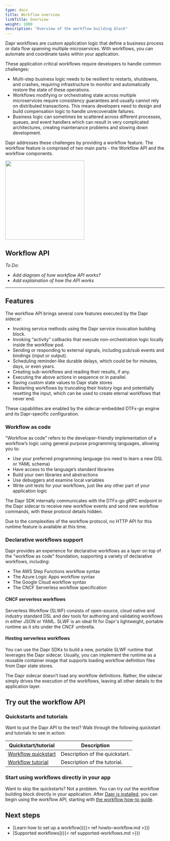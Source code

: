 ```yaml
---
type: docs
title: Workflow overview
linkTitle: Overview
weight: 1000
description: "Overview of the workflow building block"
---
```


Dapr workflows are custom application logic that define a business process or data flow spanning multiple microservices. With workflows, you can automate and coordinate tasks within your application.

These application critical workflows require developers to handle common challenges:

- Multi-step business logic needs to be resilient to restarts, shutdowns, and crashes, requiring infrastructure to monitor and automatically restore the state of these operations.
- Workflows modifying or orchestrating state across multiple microservices require consistency guarantees and usually cannot rely on distributed transactions. This means developers need to design and build compensation logic to handle unrecoverable failures.
- Business logic can sometimes be scattered across different processes, queues, and event handlers which can result in very complicated architectures, creating maintenance problems and slowing down development.  

Dapr addresses these challenges by providing a workflow feature. The workflow feature is comprised of two main parts - the Workflow API and the workflow components. 

<img src="/images/concepts-building-blocks.png" width=250>

## Workflow API

*To Do:*
- *Add diagram of how workflow API works?*
- *Add explaination of how the API works*

---


## Features

The workflow API brings several core features executed by the Dapr sidecar:

- Invoking service methods using the Dapr service invocation building block.
- Invoking “activity” callbacks that execute non-orchestration logic locally inside the workflow pod.
- Sending or responding to external signals, including pub/sub events and bindings (input or output).
- Scheduling reminder-like durable delays, which could be for minutes, days, or even years.
- Creating sub-workflows and reading their results, if any.
- Executing the above actions in sequence or in parallel.
- Saving custom state values to Dapr state stores
- Restarting workflows by truncating their history logs and potentially resetting the input, which can be used to create eternal workflows that never end.

These capabilities are enabled by the sidecar-embedded DTFx-go engine and its Dapr-specific configuration.

### Workflow as code

"Workflow as code" refers to the developer-friendly implementation of a workflow’s logic using general purpose programming languages, allowing you to:

- Use your preferred programming language (no need to learn a new DSL or YAML schema)
- Have access to the language’s standard libraries
- Build your own libraries and abstractions
- Use debuggers and examine local variables
- Write unit tests for your workflows, just like any other part of your application logic

The Dapr SDK internally communicates with the DTFx-go gRPC endpoint in the Dapr sidecar to receive new workflow events and send new workflow commands, with these protocol details hidden. 

Due to the complexities of the workflow protocol, no HTTP API for this runtime feature is available at this time.

### Declarative workflows support

Dapr provides an experience for declarative workflows as a layer on top of the "workflow as code" foundation, supporting a variety of declarative workflows, including:
- The AWS Step Functions workflow syntax
- The Azure Logic Apps workflow syntax
- The Google Cloud workflow syntax
- The CNCF Serverless workflow specification

#### CNCF serverless workflows

Serverless Workflow (SLWF) consists of open-source, cloud native and industry standard DSL and dev tools for authoring and validating workflows in either JSON or YAML. SLWF is an ideal fit for Dapr's lightweight, portable runtime as it sits under the CNCF umbrella.

#### Hosting serverless workflows

You can use the Dapr SDKs to build a new, portable SLWF runtime that leverages the Dapr sidecar. Usually, you can implement the runtime as a reusable container image that supports loading workflow definition files from Dapr state stores. 

The Dapr sidecar doesn’t load any workflow definitions. Rather, the sidecar simply drives the execution of the workflows, leaving all other details to the application layer.


## Try out the workflow API

<!-- 
If applicable, include a section with links to the related quickstart, how-to guides, or tutorials. --> 

### Quickstarts and tutorials

Want to put the Dapr <topic> API to the test? Walk through the following quickstart and tutorials to see <topic> in action:

| Quickstart/tutorial | Description |
| ------------------- | ----------- |
| [Workflow quickstart](link) | Description of the quickstart. |
| [Workflow tutorial](link) | Description of the tutorial. |

### Start using workflows directly in your app

Want to skip the quickstarts? Not a problem. You can try out the workflow building block directly in your application. After [Dapr is installed](link), you can begin using the workflow API, starting with [the workflow how-to guide](link).

## Next steps

- [Learn how to set up a workflow]({{< ref howto-workflow.md >}})
- [Supported workflows]({{< ref supported-workflows.md >}})